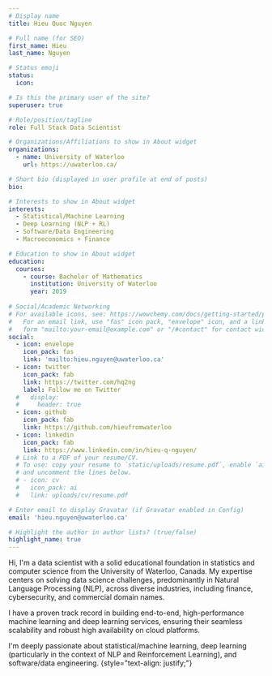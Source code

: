 ```yaml
---
# Display name
title: Hieu Quoc Nguyen

# Full name (for SEO)
first_name: Hieu
last_name: Nguyen

# Status emoji
status:
  icon:

# Is this the primary user of the site?
superuser: true

# Role/position/tagline
role: Full Stack Data Scientist

# Organizations/Affiliations to show in About widget
organizations:
  - name: University of Waterloo
    url: https://uwaterloo.ca/

# Short bio (displayed in user profile at end of posts)
bio:

# Interests to show in About widget
interests:
  - Statistical/Machine Learning
  - Deep Learning (NLP + RL)
  - Software/Data Engineering
  - Macroeconomics + Finance

# Education to show in About widget
education:
  courses:
    - course: Bachelor of Mathematics
      institution: University of Waterloo
      year: 2019
      
# Social/Academic Networking
# For available icons, see: https://wowchemy.com/docs/getting-started/page-builder/#icons
#   For an email link, use "fas" icon pack, "envelope" icon, and a link in the
#   form "mailto:your-email@example.com" or "/#contact" for contact widget.
social:
  - icon: envelope
    icon_pack: fas
    link: 'mailto:hieu.nguyen@uwaterloo.ca'
  - icon: twitter
    icon_pack: fab
    link: https://twitter.com/hq2ng
    label: Follow me on Twitter
  #   display:
  #     header: true
  - icon: github
    icon_pack: fab
    link: https://github.com/hieufromwaterloo
  - icon: linkedin
    icon_pack: fab
    link: https://www.linkedin.com/in/hieu-q-nguyen/
  # Link to a PDF of your resume/CV.
  # To use: copy your resume to `static/uploads/resume.pdf`, enable `ai` icons in `params.yaml`,
  # and uncomment the lines below.
  # - icon: cv
  #   icon_pack: ai
  #   link: uploads/cv/resume.pdf

# Enter email to display Gravatar (if Gravatar enabled in Config)
email: 'hieu.nguyen@uwaterloo.ca'

# Highlight the author in author lists? (true/false)
highlight_name: true
---
```


Hi, I'm a data scientist with a solid educational foundation in statistics and computer science from the University of Waterloo, Canada. My expertise centers on solving data science challenges, predominantly in Natural Language Processing (NLP), across diverse industries, including finance, cybersecurity, and commercial domain names.

I have a proven track record in building end-to-end, high-performance machine learning and deep learning services, ensuring their seamless scalability and robust high availability on cloud platforms.

I'm deeply passionate about statistical/machine learning, deep learning (particularly in the context of NLP and Reinforcement Learning), and software/data engineering.
{style="text-align: justify;"}
